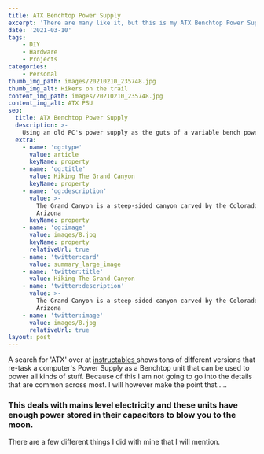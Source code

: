 ```yaml
---
title: ATX Benchtop Power Supply
excerpt: 'There are many like it, but this is my ATX Benchtop Power Supply...'
date: '2021-03-10'
tags:
    - DIY
    - Hardware
    - Projects
categories:
    - Personal
thumb_img_path: images/20210210_235748.jpg
thumb_img_alt: Hikers on the trail
content_img_path: images/20210210_235748.jpg
content_img_alt: ATX PSU
seo:
  title: ATX Benchtop Power Supply
  description: >-
    Using an old PC's power supply as the guts of a variable bench power supply.
  extra:
    - name: 'og:type'
      value: article
      keyName: property
    - name: 'og:title'
      value: Hiking The Grand Canyon
      keyName: property
    - name: 'og:description'
      value: >-
        The Grand Canyon is a steep-sided canyon carved by the Colorado River in
        Arizona
      keyName: property
    - name: 'og:image'
      value: images/8.jpg
      keyName: property
      relativeUrl: true
    - name: 'twitter:card'
      value: summary_large_image
    - name: 'twitter:title'
      value: Hiking The Grand Canyon
    - name: 'twitter:description'
      value: >-
        The Grand Canyon is a steep-sided canyon carved by the Colorado River in
        Arizona
    - name: 'twitter:image'
      value: images/8.jpg
      relativeUrl: true
layout: post
---
```

A search for 'ATX' over at [instructables ](https://www.instructables.com/howto/ATX/)shows tons of different versions that re-task a computer's Power Supply as a Benchtop unit that can be used to power all kinds of stuff. Because of this I am not going to go into the details that are common across most. I will however make the point that.....


### This deals with mains level electricity and these units have enough power stored in their capacitors to blow you to the moon.

There are a few different things I did with mine that I will mention.

